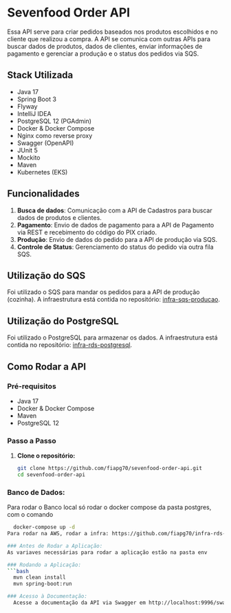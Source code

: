 # Sevenfood Order API

Essa API serve para criar pedidos baseados nos produtos escolhidos e no cliente que realizou a compra. A API se comunica com outras APIs para buscar dados de produtos, dados de clientes, enviar informações de pagamento e gerenciar a produção e o status dos pedidos via SQS.

## Stack Utilizada

- Java 17
- Spring Boot 3
- Flyway
- IntelliJ IDEA
- PostgreSQL 12 (PGAdmin)
- Docker & Docker Compose
- Nginx como reverse proxy
- Swagger (OpenAPI)
- JUnit 5
- Mockito
- Maven
- Kubernetes (EKS)

## Funcionalidades

1. **Busca de dados**: Comunicação com a API de Cadastros para buscar dados de produtos e clientes.
2. **Pagamento**: Envio de dados de pagamento para a API de Pagamento via REST e recebimento do código do PIX criado.
3. **Produção**: Envio de dados do pedido para a API de produção via SQS.
4. **Controle de Status**: Gerenciamento do status do pedido via outra fila SQS.

## Utilização do SQS

Foi utilizado o SQS para mandar os pedidos para a API de produção (cozinha). A infraestrutura está contida no repositório: [infra-sqs-producao](https://github.com/fiapg70/infra-sqs-producao).

## Utilização do PostgreSQL

Foi utilizado o PostgreSQL para armazenar os dados. A infraestrutura está contida no repositório: [infra-rds-postgresql](https://github.com/fiapg70/infra-rds-postgresql).

## Como Rodar a API

### Pré-requisitos

- Java 17
- Docker & Docker Compose
- Maven
- PostgreSQL 12

### Passo a Passo

1. **Clone o repositório:**

   ```bash
   git clone https://github.com/fiapg70/sevenfood-order-api.git
   cd sevenfood-order-api

### Banco de Dados:
Para rodar o Banco local só rodar o docker compose da pasta postgres, com o comando 
```bash
  docker-compose up -d
Para rodar na AWS, rodar a infra: https://github.com/fiapg70/infra-rds-postgresql

### Antes de Rodar a Aplicação:
As variaves necessárias para rodar a aplicação estão na pasta env

### Rodando a Aplicação:
```bash
  mvn clean install
  mvn spring-boot:run

### Acesso à Documentação:
  Acesse a documentação da API via Swagger em http://localhost:9996/swagger-ui.html.
